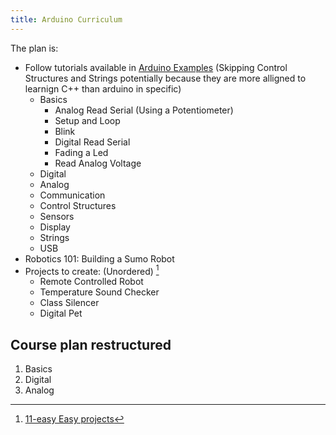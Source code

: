 ```yaml
---
title: Arduino Curriculum
---
```


The plan is:
- Follow tutorials available in [Arduino Examples](https://docs.arduino.cc/built-in-examples/) (Skipping Control Structures and Strings potentially because they are more alligned to learnign C++ than arduino in specific)
  - Basics
    - Analog Read Serial (Using a Potentiometer)
    - Setup and Loop
    - Blink
    - Digital Read Serial
    - Fading a Led
    - Read Analog Voltage
  - Digital
  - Analog
  - Communication
  - Control Structures
  - Sensors
  - Display
  - Strings
  - USB
- Robotics 101: Building a Sumo Robot
- Projects to create: (Unordered) [^11-easy]
  - Remote Controlled Robot
  - Temperature Sound Checker
  - Class Silencer
  - Digital Pet

[^11-easy]:[11-easy Easy projects](https://www.makeuseof.com/easy-and-exciting-arduino-projects-to-keep-your-kids-busy/)

## Course plan restructured

1. Basics
2. Digital
3. Analog









